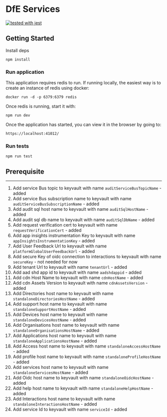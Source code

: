 # DfE Services
[![tested with jest](https://img.shields.io/badge/tested_with-jest-99424f.svg)](https://github.com/facebook/jest)

## Getting Started

Install deps
```
npm install
```

### Run application

This application requires redis to run.  If running locally, the easiest way is to create an instance of redis using docker:

```
docker run -d -p 6379:6379 redis
```

Once redis is running, start it with:

```
npm run dev
```

Once the application has started, you can view it in the browser by going to:
```
https://localhost:41012/
```

### Run tests
```
npm run test
```

## Prerequisite
---
1. Add service Bus topic to keyvault with name `auditServiceBusTopicName` - added
2. Add service Bus subscription name to keyvault with name `auditServiceBusSubscriptionName` - added
3. Add audit sql host name to keyvault with name `auditSqlHostName` - added
4. Add audit sql db name to keyvault with name `auditSqlDbName` - added
5. Add request verification cert to keyvault with name `requestVerificationCert` - added
6. Add app insights instrumentation Key to keyvault with name `appInsightsInstrumentationKey` - added
7.  Add User Feedback Url to keyvault with name `platformGlobalUserFeedbackUrl` - added
8.  Add secure Key of oidc connection to interactions to keyvault with name `secureKey` - not needed for now
9.  Add tenant Url to keyvault with name `tenantUrl` - added
10. Add aad shd app id to keyvault with name `aadshdappid` - added
11. Add cdn Host Name to keyvault with name `cdnHostName` - added
12. Add cdn Assets Version to keyvault with name `cdnAssetsVersion` - added
13. Add Directories host name to keyvault with name `standaloneDirectoriesHostName` - added
14. Add support host name to keyvault with name `standaloneSupportHostName` - added
15. Add Devices host name to keyvault with name `standaloneDevicesHostName` - added
16. Add Organisations host name to keyvault with name `standaloneOrganisationsHostName` - added
17. Add Applications host name to keyvault with name `standaloneApplicationsHostName` - added
18. Add Access host name to keyvault with name `standaloneAccessHostName` - added
19. Add profile host name to keyvault with name `standaloneProfileHostName` - added
20. Add services host name to keyvault with name `standaloneServicesHostName` - added
21. Add Oidc host name to keyvault with name `standaloneOidcHostName` - added
22. Add help host name to keyvault with name `standaloneHelpHostName` - added
23. Add Interactions host name to keyvault with name `standaloneInteractionsHostName` - added
24. Add service Id to keyvault with name `serviceId` - added
